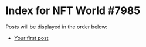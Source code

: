 # Index for NFT World #7985
Posts will be displayed in the order below:

- [Your first post](./001-first.md)

